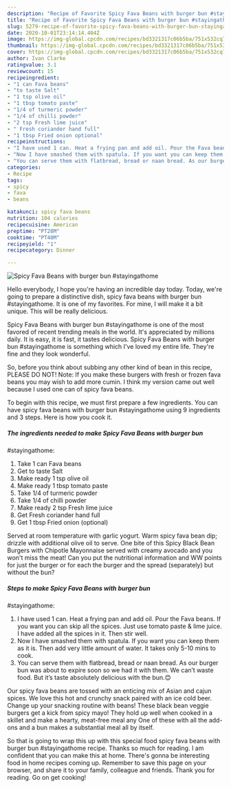 ```yaml
---
description: "Recipe of Favorite Spicy Fava Beans with burger bun #stayingathome"
title: "Recipe of Favorite Spicy Fava Beans with burger bun #stayingathome"
slug: 5279-recipe-of-favorite-spicy-fava-beans-with-burger-bun-stayingathome
date: 2020-10-01T23:14:14.404Z
image: https://img-global.cpcdn.com/recipes/bd3321317c06b5ba/751x532cq70/spicy-fava-beans-with-burger-bun-stayingathome-recipe-main-photo.jpg
thumbnail: https://img-global.cpcdn.com/recipes/bd3321317c06b5ba/751x532cq70/spicy-fava-beans-with-burger-bun-stayingathome-recipe-main-photo.jpg
cover: https://img-global.cpcdn.com/recipes/bd3321317c06b5ba/751x532cq70/spicy-fava-beans-with-burger-bun-stayingathome-recipe-main-photo.jpg
author: Ivan Clarke
ratingvalue: 3.1
reviewcount: 15
recipeingredient:
- "1 can Fava beans"
- "to taste Salt"
- "1 tsp olive oil"
- "1 tbsp tomato paste"
- "1/4 of turmeric powder"
- "1/4 of chilli powder"
- "2 tsp Fresh lime juice"
- " Fresh coriander hand full"
- "1 tbsp Fried onion optional"
recipeinstructions:
- "I have used 1 can. Heat a frying pan and add oil. Pour the Fava beans. If you want you can skip all the spices. Just use tomato paste &amp; lime juice. I have added all the spices in it. Then stir well."
- "Now I have smashed them with spatula. If you want you can keep them as it is. Then add very little amount of water. It takes only 5-10 mins to cook."
- "You can serve them with flatbread, bread or naan bread. As our burger bun was about to expire soon so we had it with them. We can’t waste food. But it’s taste absolutely delicious with the bun.😊"
categories:
- Recipe
tags:
- spicy
- fava
- beans

katakunci: spicy fava beans 
nutrition: 104 calories
recipecuisine: American
preptime: "PT28M"
cooktime: "PT40M"
recipeyield: "1"
recipecategory: Dinner

---
```



![Spicy Fava Beans with burger bun
#stayingathome](https://img-global.cpcdn.com/recipes/bd3321317c06b5ba/751x532cq70/spicy-fava-beans-with-burger-bun-stayingathome-recipe-main-photo.jpg)

Hello everybody, I hope you're having an incredible day today. Today, we're going to prepare a distinctive dish, spicy fava beans with burger bun
#stayingathome. It is one of my favorites. For mine, I will make it a bit unique. This will be really delicious.

Spicy Fava Beans with burger bun
#stayingathome is one of the most favored of recent trending meals in the world. It's appreciated by millions daily. It is easy, it is fast, it tastes delicious. Spicy Fava Beans with burger bun
#stayingathome is something which I've loved my entire life. They're fine and they look wonderful.

So, before you think about subbing any other kind of bean in this recipe, PLEASE DO NOT! Note: If you make these burgers with fresh or frozen fava beans you may wish to add more cumin. I think my version came out well because I used one can of spicy fava beans.


To begin with this recipe, we must first prepare a few ingredients. You can have spicy fava beans with burger bun
#stayingathome using 9 ingredients and 3 steps. Here is how you cook it.

<!--inarticleads1-->

##### The ingredients needed to make Spicy Fava Beans with burger bun
#stayingathome:

1. Take 1 can Fava beans
1. Get to taste Salt
1. Make ready 1 tsp olive oil
1. Make ready 1 tbsp tomato paste
1. Take 1/4 of turmeric powder
1. Take 1/4 of chilli powder
1. Make ready 2 tsp Fresh lime juice
1. Get  Fresh coriander hand full
1. Get 1 tbsp Fried onion (optional)


Served at room temperature with garlic yogurt. Warm spicy fava bean dip; drizzle with additional olive oil to serve. One bite of this Spicy Black Bean Burgers with Chipotle Mayonnaise served with creamy avocado and you won&#39;t miss the meat! Can you put the nutritional information and WW points for just the burger or for each the burger and the spread (separately) but without the bun? 

<!--inarticleads2-->

##### Steps to make Spicy Fava Beans with burger bun
#stayingathome:

1. I have used 1 can. Heat a frying pan and add oil. Pour the Fava beans. If you want you can skip all the spices. Just use tomato paste &amp; lime juice. I have added all the spices in it. Then stir well.
1. Now I have smashed them with spatula. If you want you can keep them as it is. Then add very little amount of water. It takes only 5-10 mins to cook.
1. You can serve them with flatbread, bread or naan bread. As our burger bun was about to expire soon so we had it with them. We can’t waste food. But it’s taste absolutely delicious with the bun.😊


Our spicy fava beans are tossed with an enticing mix of Asian and cajun spices. We love this hot and crunchy snack paired with an ice cold beer. Change up your snacking routine with beans! These black bean veggie burgers get a kick from spicy mayo! They hold up well when cooked in a skillet and make a hearty, meat-free meal any One of these with all the add-ons and a bun makes a substantial meal all by itself. 

So that is going to wrap this up with this special food spicy fava beans with burger bun
#stayingathome recipe. Thanks so much for reading. I am confident that you can make this at home. There's gonna be interesting food in home recipes coming up. Remember to save this page on your browser, and share it to your family, colleague and friends. Thank you for reading. Go on get cooking!
